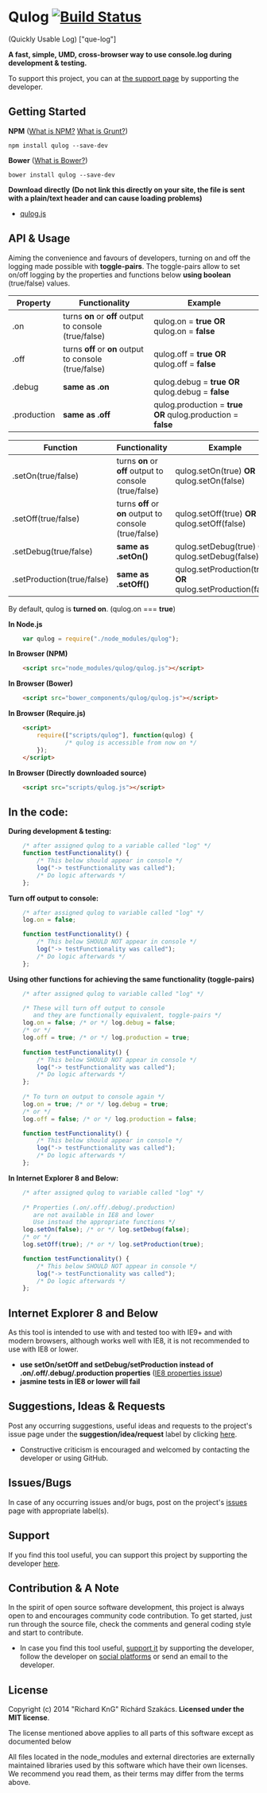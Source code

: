 Qulog [![Build Status](https://travis-ci.org/richard-kng/qulog.svg?branch=master)](https://travis-ci.org/richard-kng/qulog)
=====
(Quickly Usable Log) ["que-log"]

__A fast, simple, UMD, cross-browser way to use console.log during development & testing.__

To support this project, you can at [the support page](http://richard-kng.github.io/support/) by supporting the developer.

Getting Started
---------------

__NPM__ ([What is NPM?](https://docs.nodejitsu.com/articles/getting-started/npm/what-is-npm) [What is Grunt?](http://gruntjs.com/))

    npm install qulog --save-dev

__Bower__ ([What is Bower?](http://bower.io/))

    bower install qulog --save-dev

__Download directly__ __(Do not link this directly on your site, the file is sent with a plain/text header and can cause loading problems)__

- [qulog.js](https://raw.githubusercontent.com/richard-kng/qulog/master/lib/qulog.js)

API & Usage
-----------
Aiming the convenience and favours of developers, turning on and off the logging made possible with __toggle-pairs__. The toggle-pairs allow to set on/off logging by the properties and functions below __using boolean__ (true/false) values.

| Property    | Functionality | Example |
| ----------- | ------------- | ------- |
| .on         | turns __on__ or __off__ output to console (true/false) | qulog.on = __true__ __OR__ qulog.on = __false__ |
| .off        | turns __off__ or __on__ output to console (true/false) | qulog.off = __true__ __OR__ qulog.off = __false__ |
| .debug      | __same as .on__                                        | qulog.debug = __true__ __OR__ qulog.debug = __false__ |
| .production | __same as .off__                                       | qulog.production = __true__ __OR__ qulog.production = __false__ |

| Function    | Functionality | Example |
| ----------- | ------------- | ------- |
| .setOn(true/false)         | turns __on__ or __off__ output to console (true/false) | qulog.setOn(true) __OR__ qulog.setOn(false) |
| .setOff(true/false)        | turns __off__ or __on__ output to console (true/false) | qulog.setOff(true) __OR__ qulog.setOff(false) |
| .setDebug(true/false)      | __same as .setOn()__                                   | qulog.setDebug(true) __OR__ qulog.setDebug(false) |
| .setProduction(true/false) | __same as .setOff()__                                  | qulog.setProduction(true) __OR__ qulog.setProduction(false) |

By default, qulog is __turned on__. (qulog.on === __true__)

__In Node.js__
```javascript
    var qulog = require("./node_modules/qulog");
```
__In Browser (NPM)__
```html
    <script src="node_modules/qulog/qulog.js"></script>
```
__In Browser (Bower)__
```html
    <script src="bower_components/qulog/qulog.js"></script>
```
__In Browser (Require.js)__
```html
    <script>
        require(["scripts/qulog"], function(qulog) {
                /* qulog is accessible from now on */
        });
    </script>
```
__In Browser (Directly downloaded source)__
```html
    <script src="scripts/qulog.js"></script>
```
In the code:
----------------------
__During development & testing:__
```javascript
    /* after assigned qulog to a variable called "log" */
    function testFunctionality() {
        /* This below should appear in console */
        log("-> testFunctionality was called");
        /* Do logic afterwards */
    };
```
__Turn off output to console:__
```javascript
    /* after assigned qulog to variable called "log" */
    log.on = false; 

    function testFunctionality() {
        /* This below SHOULD NOT appear in console */
        log("-> testFunctionality was called");
        /* Do logic afterwards */
    };
```
__Using other functions for achieving the same functionality (toggle-pairs)__
```javascript
    /* after assigned qulog to variable called "log" */

    /* These will turn off output to console
       and they are functionally equivalent, toggle-pairs */
    log.on = false; /* or */ log.debug = false;
    /* or */
    log.off = true; /* or */ log.production = true;
    
    function testFunctionality() {
        /* This below SHOULD NOT appear in console */
        log("-> testFunctionality was called");
        /* Do logic afterwards */
    };
    
    /* To turn on output to console again */
    log.on = true; /* or */ log.debug = true;
    /* or */
    log.off = false; /* or */ log.production = false;

    function testFunctionality() {
        /* This below should appear in console */
        log("-> testFunctionality was called");
        /* Do logic afterwards */
    };
```
__In Internet Explorer 8 and Below:__
```javascript
    /* after assigned qulog to variable called "log" */
    
    /* Properties (.on/.off/.debug/.production)
       are not available in IE8 and lower
       Use instead the appropriate functions */
    log.setOn(false); /* or */ log.setDebug(false);
    /* or */
    log.setOff(true); /* or */ log.setProduction(true);

    function testFunctionality() {
        /* This below SHOULD NOT appear in console */
        log("-> testFunctionality was called");
        /* Do logic afterwards */
    };
```

Internet Explorer 8 and Below
-----------------------------
As this tool is intended to use with and tested too with IE9+ and with modern browsers, although works well with IE8, it is not recommended to use with IE8 or lower.

 - __use setOn/setOff and setDebug/setProduction instead of .on/.off/.debug/.production properties__ ([IE8 properties issue](http://stackoverflow.com/questions/21175290/object-defineproperty-alternative-for-ie8))
 - __jasmine tests in IE8 or lower will fail__

Suggestions, Ideas & Requests
-----------------------------
Post any occurring suggestions, useful ideas and requests to the project's issue page under the __suggestion/idea/request__ label by clicking [here](https://github.com/richard-kng/qulog/labels/suggestion/idea/request).

 - Constructive criticism is encouraged and welcomed by contacting the developer or using GitHub.

Issues/Bugs
-----------
In case of any occurring issues and/or bugs, post on the project's [issues](https://github.com/richard-kng/qulog/issues) page with appropriate label(s).

Support
-------
If you find this tool useful, you can support this project by supporting the developer [here](http://richard-kng.github.io/support/).

Contribution & A Note
---------------------
In the spirit of open source software development, this project is always open to and encourages community code contribution. To get started, just run through the source file, check the comments and general coding style and start to contribute.

- In case you find this tool useful, [support it](http://richard-kng.github.io/support/) by supporting the developer, follow the developer on [social platforms](http://richard-kng.github.io/support/#social) or send an email to the developer.

License
-------
Copyright (c) 2014 "Richard KnG" Richárd Szakács. __Licensed under the MIT license__.

The license mentioned above applies to all parts of this software except as
documented below

All files located in the node_modules and external directories are
externally maintained libraries used by this software which have their
own licenses. We recommend you read them, as their terms may differ from
the terms above.